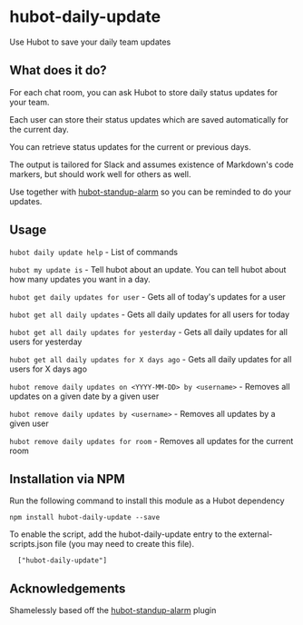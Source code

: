 hubot-daily-update
===================

Use Hubot to save your daily team updates

## What does it do?

For each chat room, you can ask Hubot to store daily status updates for
your team.

Each user can store their status updates which are saved automatically
for the current day.

You can retrieve status updates for the current or previous days.

The output is tailored for Slack and assumes existence of Markdown's code
markers, but should work well for others as well.

Use together with [hubot-standup-alarm](https://github.com/hubot-scripts/hubot-standup-alarm) so you can be reminded to do your updates.

## Usage

`hubot daily update help` - List of commands

`hubot my update is` - Tell hubot about an update. You can tell hubot about how many updates you want in a day.

`hubot get daily updates for user` - Gets all of today's updates for a user

`hubot get all daily updates` - Gets all daily updates for all users for today

`hubot get all daily updates for yesterday` - Gets all daily updates for all users for yesterday

`hubot get all daily updates for X days ago` - Gets all daily updates for all users for X days ago

`hubot remove daily updates on <YYYY-MM-DD> by <username>` - Removes all updates on a given date by a given user

`hubot remove daily updates by <username>` - Removes all updates by a given user

`hubot remove daily updates for room` - Removes all updates for the current room


## Installation via NPM

Run the following command to install this module as a Hubot dependency

```
npm install hubot-daily-update --save
```

To enable the script, add the hubot-daily-update entry to the external-scripts.json file (you may need to create this file).

```
  ["hubot-daily-update"]
```

## Acknowledgements

Shamelessly based off the [hubot-standup-alarm](https://github.com/hubot-scripts/hubot-standup-alarm) plugin
